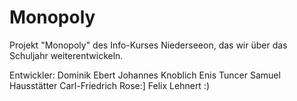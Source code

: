 # Monopoly
Projekt "Monopoly" des Info-Kurses Niederseeon, das wir über das Schuljahr weiterentwickeln.

Entwickler:
Dominik Ebert
Johannes Knoblich
Enis Tuncer
Samuel Hausstätter
Carl-Friedrich Rose:]
Felix Lehnert :)